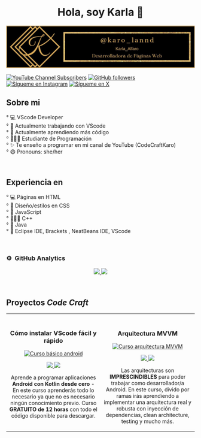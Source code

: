 <div align="center">
<h1 align="center">Hola, soy Karla 👋</h1>
</div>
<img src="banner.jpg">

[![YouTube Channel Subscribers](https://img.shields.io/youtube/channel/subscribers/UCo9n_NydNECCrr1ckDh6QhQ?color=e377c2&style=social)](https://youtube.com/CodeCraftKaro?sub_confirmation=1)
[![GitHub followers](https://img.shields.io/github/followers/KarlaAlfaro-0831?color=ad8b73&style=social)](https://github.com/KarlaAlfaro-0831)
[![Sígueme en Instagram](https://img.shields.io/static/v1?label=Instagram&message=Sigueme&color=ffa07a&style=social&logo=instagram)](https://instagram.com/karo_lannd)
[![Sígueme en X](https://img.shields.io/static/v1?label=X&message=Sigueme&color=ffa07a&style=social&logo=x)](https://twitter.com/karo_lannd)

## Sobre mi

° 💻 VScode Developer<br>
° 🔭 Actualmente trabajando con VScode<br>
° 🌱 Actualmente aprendiendo más código<br>
° 👩🏽‍💻 Estudiante de Programación<br>
° ✨ Te enseño a programar en mi canal de YouTube (CodeCraftKaro)<br>
° 😄 Pronouns: she/her

<br>

## Experiencia en

° 💻 Páginas en HTML<br>
° 🌅 Diseño/estilos en CSS<br>
° 🌱 JavaScript<br>
° 👩🏽‍💻 C++<br>
° 💫 Java<br>
° 💜 Eclipse IDE, Brackets , NeatBeans IDE, VScode<br>

<br>




### ⚙️ &nbsp;GitHub Analytics

<p align="center">
<a href="https://github.com/KarlaAlfaro-0831">
  <img height="180em" src="https://github-readme-stats-eight-theta.vercel.app/api?username=KarlaAlfaro-0831&show_icons=true&theme=algolia&include_all_commits=true&count_private=true"/>
  <img height="180em" src="https://github-readme-stats-eight-theta.vercel.app/api/top-langs/?username=KarlaAlfaro-0831&layout=compact&langs_count=8&theme=algolia"/>
</a>
</p>
<br>

## Proyectos *Code Craft*
<table>
<tr>
<td width="50%">
<h3 align="center">Cómo instalar VScode fácil y rápido</h3>
<div align="center">
<a href="https://github.com/ArisGuimera/Android-Expert" target="_blank"><img src="https://i.imgur.com/Jji0CIE.jpg" width="400" alt="Curso básico android"></a>
<p>
<a href="https://github.com/ArisGuimera/Android-Expert" target="_blank">
<img src="https://img.shields.io/badge/CÓDIGO-ff9?style=for-the-badge&logo=github&logoColor=black">
</a>
<a href="https://youtu.be/vJapzH_46a8" target="_blank">
<img src="https://img.shields.io/badge/-Youtube-green?style=for-the-badge&color=fbfc40">
</a>
</p>
<p>Aprende a programar aplicaciones <strong>Android con Kotlin desde cero</strong> - En este curso aprenderás todo lo necesario ya que no es necesario ningún conocimiento previo. Curso <strong>GRATUITO de 12 horas</strong> con todo el código disponible para descargar.</p>
</div>
                                                                                      
</td>

<td width="50%">
               <br>
<h3 align="center">Arquitectura MVVM</h3>
<div align="center">                                       
<a href="https://github.com/ArisGuimera/SimpleAndroidMVVM" target="_blank"><img src="https://i.imgur.com/7uCBigG.jpg" width="400" alt="Curso arquitectura MVVM"></a>
<br>
<p>
<a href="https://github.com/ArisGuimera/SimpleAndroidMVVM" target="_blank">
<img src="https://img.shields.io/badge/C%C3%93DIGO-80ffaa?style=for-the-badge&logo=github&logoColor=black">
</a>
<a href="https://youtu.be/hhhSMXi0R3E" target="_blank">
<img src="https://img.shields.io/badge/-Youtube-green?style=for-the-badge&color=3fFD7f">
</a>
</p>
</p>Las arquitecturas son <strong>IMPRESCINDIBLES</strong> para poder trabajar como desarrollador/a Android. En este curso, divido por ramas irás aprendiendo a implementar una arquitectura real y robusta con inyección de dependencias, clean architecture, testing y mucho más.</p>
</div>                                                             
</table>                                                                                 
</div>
<br>